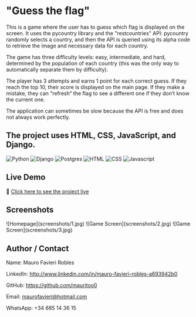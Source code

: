 <h1>"Guess the flag"</h1>

This is a game where the user has to guess which flag is displayed on the screen. It uses the pycountry library and the "restcountries" API: pycountry randomly selects a country, and then the API is queried using its alpha code to retrieve the image and necessary data for each country.

The game has three difficulty levels: easy, intermediate, and hard, determined by the population of each country (this was the only way to automatically separate them by difficulty).

The player has 3 attempts and earns 1 point for each correct guess. If they reach the top 10, their score is displayed on the main page. If they make a mistake, they can “refresh” the flag to see a different one if they don’t know the current one.

The application can sometimes be slow because the API is free and does not always work perfectly.


<h2>The project uses HTML, CSS, JavaScript, and Django.</h2>

![Python](https://img.shields.io/badge/Python-3776AB?style=for-the-badge&logo=python&logoColor=white)
![Django](https://img.shields.io/badge/Django-092E20?style=for-the-badge&logo=django&logoColor=white)
![Postgres](https://img.shields.io/badge/postgres-%23316192.svg?style=for-the-badge&logo=postgresql&logoColor=white)
![HTML](https://img.shields.io/badge/HTML5-E34F26?style=for-the-badge&logo=html5&logoColor=white)
![CSS](https://img.shields.io/badge/CSS3-1572B6?style=for-the-badge&logo=css3&logoColor=white)
![Javascript](https://img.shields.io/badge/JavaScript-F7DF1E?style=for-the-badge&logo=javascript&logoColor=black)


<h2>Live Demo</h2>
🔗 <a href="https://flag-guesser.onrender.com/">Click here to see the project live</a>


<h2>Screenshots</h2>
![Homepage](screenshots/1.jpg)
![Game Screen](screenshots/2.jpg)
![Game Screen](screenshots/3.jpg)


<h2>Author / Contact</h2>

Name: Mauro Favieri Robles

LinkedIn: http://www.linkedin.com/in/mauro-favieri-robles-a693942b0

GitHub: https://github.com/mauritoo0

Email: maurofavieri@hotmail.com

WhatsApp: +34 685 14 36 15

